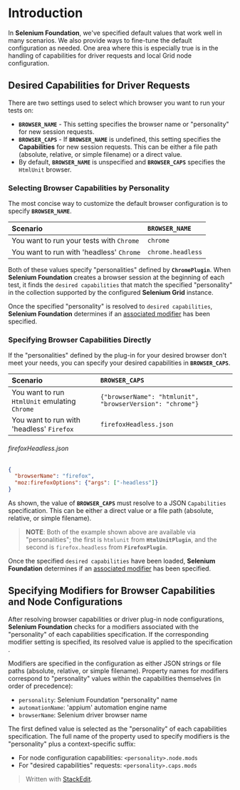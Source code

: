 
# Introduction

In **Selenium Foundation**, we've specified default values that work well in many scenarios. We also provide ways to fine-tune the default configuration as needed. One area where this is especially true is in the handling of capabilities for driver requests and local Grid node configuration.

## Desired Capabilities for Driver Requests

There are two settings used to select which browser you want to run your tests on:

* **`BROWSER_NAME`** - This setting specifies the browser name or "personality" for new session requests.
* **`BROWSER_CAPS`** - If **`BROWSER_NAME`** is undefined, this setting specifies the **Capabilities** for new session requests. This can be either a file path (absolute, relative, or simple filename) or a direct value.
* By default, **`BROWSER_NAME`** is unspecified and **`BROWSER_CAPS`** specifies the `HtmlUnit` browser.

### Selecting Browser Capabilities by Personality

The most concise way to customize the default browser configuration is to specify **`BROWSER_NAME`**.

| Scenario | **`BROWSER_NAME`** |
|:---|:---|
| You want to run your tests with `Chrome` | `chrome` |
| You want to run with 'headless' `Chrome` | `chrome.headless` |

Both of these values specify "personalities" defined by **`ChromePlugin`**. When **Selenium Foundation** creates a browser session at the beginning of each test, it finds the `desired capabilities` that match the specified "personality" in the collection supported by the configured **Selenium Grid** instance.

Once the specified "personality" is resolved to `desired capabilities`, **Selenium Foundation** determines if an [associated modifier](#specifying-modifiers-for-browser-capabilities-and-node-configurations) has been specified.

### Specifying Browser Capabilities Directly

If the "personalities" defined by the plug-in for your desired browser don't meet your needs, you can specify your desired capabilities in **`BROWSER_CAPS`**.

| Scenario | **`BROWSER_CAPS`** |
|:---|:---|
| You want to run `HtmlUnit` emulating `Chrome` | `{"browserName": "htmlunit", "browserVersion": "chrome"}` |
| You want to run with 'headless' `Firefox` | `firefoxHeadless.json` |

###### firefoxHeadless.json
```json
{
  "browserName": "firefox",
  "moz:firefoxOptions": {"args": ["-headless"]}
}
```

As shown, the value of **`BROWSER_CAPS`** must resolve to a JSON `Capabilities` specification. This can be either a direct value or a file path (absolute, relative, or simple filename).

> **NOTE**: Both of the example shown above are available via "personalities"; the first is `htmlunit` from **`HtmlUnitPlugin`**, and the second is `firefox.headless` from **`FirefoxPlugin`**.

Once the specified `desired capabilities` have been loaded, **Selenium Foundation** determines if an [associated modifier](#specifying-modifiers-for-browser-capabilities-and-node-configurations) has been specified.

## Specifying Modifiers for Browser Capabilities and Node Configurations

After resolving browser capabilities or driver plug-in node configurations, **Selenium Foundation** checks for a modifiers associated with the "personality" of each capabilities specification. If the corresponding modifier setting is specified, its resolved value is applied to the specification .

Modifiers are specified in the configuration as either JSON strings or file paths (absolute, relative, or simple filename). Property names for modifiers correspond to "personality" values within the capabilities themselves (in order of precedence):

* `personality`: Selenium Foundation "personality" name
* `automationName`: 'appium' automation engine name
* `browserName`: Selenium driver browser name

The first defined value is selected as the "personality" of each capabilities specification. The full name of the property used to specify modifiers is the "personality" plus a context-specific suffix:

* For node configuration capabilities: `<personality>.node.mods`
* For "desired capabilities" requests: `<personality>.caps.mods`

> Written with [StackEdit](https://stackedit.io/).
